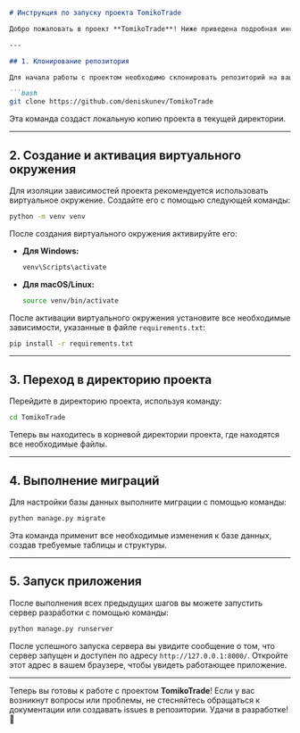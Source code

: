 ```markdown
# Инструкция по запуску проекта TomikoTrade

Добро пожаловать в проект **TomikoTrade**! Ниже приведена подробная инструкция по настройке и запуску проекта на вашем локальном компьютере.

---

## 1. Клонирование репозитория

Для начала работы с проектом необходимо склонировать репозиторий на ваш компьютер. Для этого выполните следующую команду в терминале:

```bash
git clone https://github.com/deniskunev/TomikoTrade
```

Эта команда создаст локальную копию проекта в текущей директории.

---

## 2. Создание и активация виртуального окружения

Для изоляции зависимостей проекта рекомендуется использовать виртуальное окружение. Создайте его с помощью следующей команды:

```bash
python -m venv venv
```

После создания виртуального окружения активируйте его:

- **Для Windows:**

  ```bash
  venv\Scripts\activate
  ```

- **Для macOS/Linux:**

  ```bash
  source venv/bin/activate
  ```

После активации виртуального окружения установите все необходимые зависимости, указанные в файле `requirements.txt`:

```bash
pip install -r requirements.txt
```

---

## 3. Переход в директорию проекта

Перейдите в директорию проекта, используя команду:

```bash
cd TomikoTrade
```

Теперь вы находитесь в корневой директории проекта, где находятся все необходимые файлы.

---

## 4. Выполнение миграций

Для настройки базы данных выполните миграции с помощью команды:

```bash
python manage.py migrate
```

Эта команда применит все необходимые изменения к базе данных, создав требуемые таблицы и структуры.

---

## 5. Запуск приложения

После выполнения всех предыдущих шагов вы можете запустить сервер разработки с помощью команды:

```bash
python manage.py runserver
```

После успешного запуска сервера вы увидите сообщение о том, что сервер запущен и доступен по адресу `http://127.0.0.1:8000/`. Откройте этот адрес в вашем браузере, чтобы увидеть работающее приложение.

---

Теперь вы готовы к работе с проектом **TomikoTrade**! Если у вас возникнут вопросы или проблемы, не стесняйтесь обращаться к документации или создавать issues в репозитории. Удачи в разработке! 🚀
```
